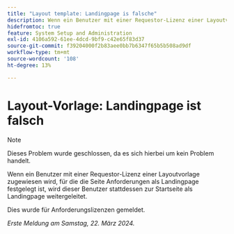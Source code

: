 ```yaml
---
title: "Layout template: Landingpage is falsche"
description: Wenn ein Benutzer mit einer Requestor-Lizenz einer Layoutvorlage zugewiesen wird, für die die Seite Anforderungen als Landingpage festgelegt ist, wird dieser Benutzer stattdessen zur Startseite als Landingpage weitergeleitet.
hidefromtoc: true
feature: System Setup and Administration
exl-id: 4106a592-61ee-4dcd-9bf9-c42e65f83d37
source-git-commit: f39204000f2b83aee0bb7b6347f65b5b508ad9df
workflow-type: tm+mt
source-wordcount: '108'
ht-degree: 13%

---
```


# Layout-Vorlage: Landingpage ist falsch

>[!NOTE]
>
>Dieses Problem wurde geschlossen, da es sich hierbei um kein Problem handelt.

Wenn ein Benutzer mit einer Requestor-Lizenz einer Layoutvorlage zugewiesen wird, für die die Seite Anforderungen als Landingpage festgelegt ist, wird dieser Benutzer stattdessen zur Startseite als Landingpage weitergeleitet.

Dies wurde für Anforderungslizenzen gemeldet.

_Erste Meldung am Samstag, 22. März 2024._
